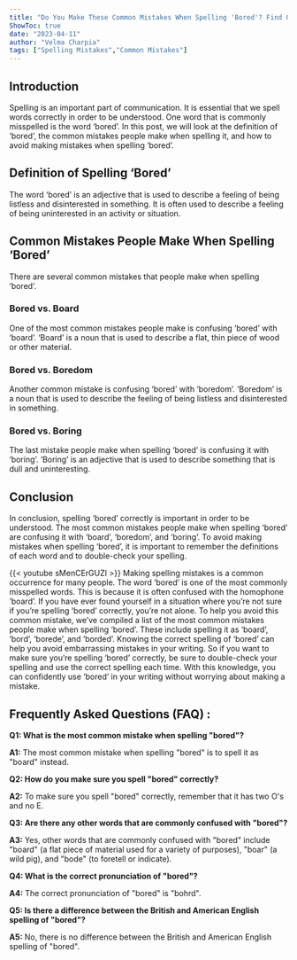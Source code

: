```yaml
---
title: "Do You Make These Common Mistakes When Spelling 'Bored'? Find Out Now!"
ShowToc: true 
date: "2023-04-11"
author: "Velma Charpia" 
tags: ["Spelling Mistakes","Common Mistakes"]
---
```

## Introduction 

Spelling is an important part of communication. It is essential that we spell words correctly in order to be understood. One word that is commonly misspelled is the word ‘bored’. In this post, we will look at the definition of ‘bored’, the common mistakes people make when spelling it, and how to avoid making mistakes when spelling ‘bored’. 

## Definition of Spelling ‘Bored’

The word ‘bored’ is an adjective that is used to describe a feeling of being listless and disinterested in something. It is often used to describe a feeling of being uninterested in an activity or situation. 

## Common Mistakes People Make When Spelling ‘Bored’

There are several common mistakes that people make when spelling ‘bored’. 

### Bored vs. Board

One of the most common mistakes people make is confusing ‘bored’ with ‘board’. ‘Board’ is a noun that is used to describe a flat, thin piece of wood or other material. 

### Bored vs. Boredom

Another common mistake is confusing ‘bored’ with ‘boredom’. ‘Boredom’ is a noun that is used to describe the feeling of being listless and disinterested in something. 

### Bored vs. Boring

The last mistake people make when spelling ‘bored’ is confusing it with ‘boring’. ‘Boring’ is an adjective that is used to describe something that is dull and uninteresting. 

## Conclusion

In conclusion, spelling ‘bored’ correctly is important in order to be understood. The most common mistakes people make when spelling ‘bored’ are confusing it with ‘board’, ‘boredom’, and ‘boring’. To avoid making mistakes when spelling ‘bored’, it is important to remember the definitions of each word and to double-check your spelling.

{{< youtube sMenCErGUZI >}} 
Making spelling mistakes is a common occurrence for many people. The word ‘bored’ is one of the most commonly misspelled words. This is because it is often confused with the homophone ‘board’. If you have ever found yourself in a situation where you’re not sure if you’re spelling ‘bored’ correctly, you’re not alone. To help you avoid this common mistake, we’ve compiled a list of the most common mistakes people make when spelling ‘bored’. These include spelling it as ‘board’, ‘bord’, ‘borede’, and ‘borded’. Knowing the correct spelling of ‘bored’ can help you avoid embarrassing mistakes in your writing. So if you want to make sure you’re spelling ‘bored’ correctly, be sure to double-check your spelling and use the correct spelling each time. With this knowledge, you can confidently use ‘bored’ in your writing without worrying about making a mistake.

## Frequently Asked Questions (FAQ) :
**Q1: What is the most common mistake when spelling "bored"?**

**A1:** The most common mistake when spelling "bored" is to spell it as "board" instead.

**Q2: How do you make sure you spell "bored" correctly?**

**A2:** To make sure you spell "bored" correctly, remember that it has two O's and no E.

**Q3: Are there any other words that are commonly confused with "bored"?**

**A3:** Yes, other words that are commonly confused with "bored" include "board" (a flat piece of material used for a variety of purposes), "boar" (a wild pig), and "bode" (to foretell or indicate).

**Q4: What is the correct pronunciation of "bored"?**

**A4:** The correct pronunciation of "bored" is "bohrd".

**Q5: Is there a difference between the British and American English spelling of "bored"?**

**A5:** No, there is no difference between the British and American English spelling of "bored".





